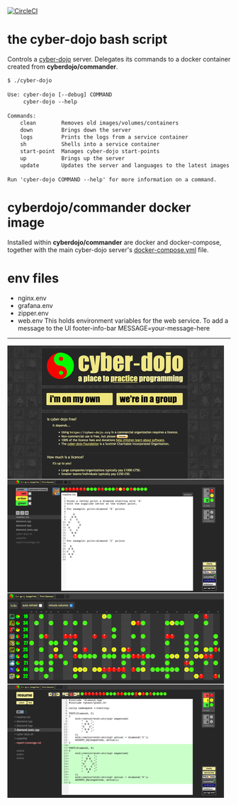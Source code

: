 
[![CircleCI](https://circleci.com/gh/cyber-dojo/commander.svg?style=svg)](https://circleci.com/gh/cyber-dojo/commander)

# the cyber-dojo bash script

Controls a [cyber-dojo](https://cyber-dojo.org) server.
Delegates its commands to a docker container created from
**cyberdojo/commander**.

```text
$ ./cyber-dojo

Use: cyber-dojo [--debug] COMMAND
     cyber-dojo --help

Commands:
    clean        Removes old images/volumes/containers
    down         Brings down the server
    logs         Prints the logs from a service container
    sh           Shells into a service container
    start-point  Manages cyber-dojo start-points
    up           Brings up the server
    update       Updates the server and languages to the latest images

Run 'cyber-dojo COMMAND --help' for more information on a command.
```

# cyberdojo/commander docker image

Installed within **cyberdojo/commander** are docker and docker-compose, together with the
main cyber-dojo server's
[docker-compose.yml](https://github.com/cyber-dojo/commander/blob/master/docker-compose.yml)
file.

# env files

- nginx.env
- grafana.env
- zipper.env
- web.env
This holds environment variables for the web service.
To add a message to the UI footer-info-bar
MESSAGE=your-message-here

- - - -

![cyber-dojo.org home page](https://github.com/cyber-dojo/cyber-dojo/blob/master/shared/home_page_snapshot.png)

